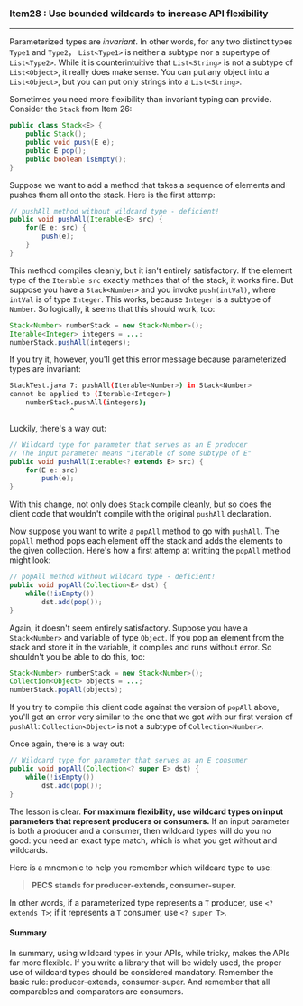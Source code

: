 ### Item28 : Use bounded wildcards to increase API flexibility

----------

Parameterized types are *invariant*. In other words, for any two distinct types `Type1` and `Type2`， `List<Type1>` is neither a subtype nor a supertype of `List<Type2>`. While it is counterintuitive that `List<String>` is not a subtype of `List<Object>`, it really does make sense. You can put any object into a `List<Object>`, but you can put only strings into a `List<String>`.

Sometimes you need more flexibility than invariant typing can provide. Consider the `Stack` from Item 26:

```java
public class Stack<E> {
    public Stack();
    public void push(E e);
    public E pop();
    public boolean isEmpty();
}
```

Suppose we want to add a method that takes a sequence of elements and pushes them all onto the stack. Here is the first attemp:

```java
// pushAll method without wildcard type - deficient!
public void pushAll(Iterable<E> src) {
    for(E e: src) {
        push(e);
    }
}
```

This method compiles cleanly, but it isn't entirely satisfactory. If the element type of the `Iterable src` exactly mathces that of the stack, it works fine. But suppose you have a `Stack<Number>` and you invoke `push(intVal)`, where `intVal` is of type `Integer`. This works, because `Integer` is a subtype of `Number`. So logically, it seems that this should work, too:

```java
Stack<Number> numberStack = new Stack<Number>();
Iterable<Integer> integers = ...;
numberStack.pushAll(integers);
```

If you try it, however, you'll get this error message because parameterized types are invariant:

```bash
StackTest.java 7: pushAll(Iterable<Number>) in Stack<Number>
cannot be applied to (Iterable<Integer>)
    numberStack.pushAll(integers);
               ^
```

Luckily, there's a way out:

```java
// Wildcard type for parameter that serves as an E producer
// The input parameter means "Iterable of some subtype of E"
public void pushAll(Iterable<? extends E> src) {
    for(E e: src)
        push(e);
}
```

With this change, not only does `Stack` compile cleanly, but so does the client code that wouldn't compile with the original `pushAll` declaration.

Now suppose you want to write a `popAll` method to go with `pushAll`. The `popAll` method pops each element off the stack and adds the elements to the given collection. Here's how a first attemp at writting the `popAll` method might look:

```java
// popAll method without wildcard type - deficient!
public void popAll(Collection<E> dst) {
    while(!isEmpty()) 
        dst.add(pop());
}
```

Again, it doesn't seem entirely satisfactory. Suppose you have a `Stack<Number>` and variable of type `Object`. If you pop an element from the stack and store it in the variable, it compiles and runs without error. So shouldn't you be able to do this, too:

```java
Stack<Number> numberStack = new Stack<Number>();
Collection<Object> objects = ...;
numberStack.popAll(objects);
```

If you try to compile this client code against the version of `popAll` above, you'll get an error very similar to the one that we got with our first version of `pushAll`: `Collection<Object>` is not a subtype of `Collection<Number>`.

Once again, there is a way out:

```java
// Wildcard type for parameter that serves as an E consumer
public void popAll(Collection<? super E> dst) {
    while(!isEmpty())
        dst.add(pop());
}
```

The lesson is clear. **For maximum flexibility, use wildcard types on input parameters that represent producers or consumers.** If an input parameter is both a producer and a consumer, then wildcard types will do you no good: you need an exact type match, which is what you get without and wildcards.

Here is a mnemonic to help you remember which wildcard type to use:

> **PECS stands for producer-extends, consumer-super.**

In other words, if a parameterized type represents a `T` producer, use `<? extends T>`; if it represents a `T` consumer, use `<? super T>`.

#### Summary

In summary, using wildcard types in your APIs, while tricky, makes the APIs far more flexible. If you write a library that will be widely used, the proper use of wildcard types should be considered mandatory. Remember the basic rule: producer-extends, consumer-super. And remember that all comparables and comparators are consumers.